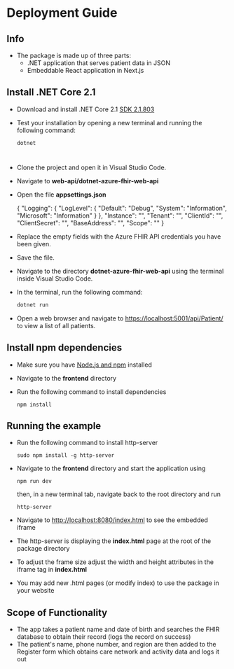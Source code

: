 # Deployment Guide
## Info

 * The package is made up of three parts:
      * .NET application that serves patient data in JSON
      * Embeddable React application in Next.js

## Install .NET Core 2.1

- Download and install .NET Core 2.1 [SDK 2.1.803](https://dotnet.microsoft.com/download/dotnet-core/2.1)
- Test your installation by opening a new terminal and running the following command:

    ```bash
    dotnet
    ```

# 
- Clone the project and open it in Visual Studio Code.
- Navigate to **web-api/dotnet-azure-fhir-web-api**
- Open the file **appsettings.json**


    {
      "Logging": {
        "LogLevel": {
          "Default": "Debug",
          "System": "Information",
          "Microsoft": "Information"
        }
      },
      "Instance": "",
      "Tenant": "",
      "ClientId": "",
      "ClientSecret": "",
      "BaseAddress": "",
      "Scope": ""
    }
    
- Replace the empty fields with the Azure FHIR API credentials you have been given.
- Save the file.
- Navigate to the directory **dotnet-azure-fhir-web-api** using the terminal inside Visual Studio Code.
- In the terminal, run the following command:

    ```bash
    dotnet run
    ```
- Open a web browser and navigate to [https://localhost:5001/api/Patient/](https://localhost:5001/api/Patient/) to view a list of all patients.

## Install npm dependencies
- Make sure you have [Node.js and npm](https://nodejs.org/en/download/) installed
- Navigate to the **frontend** directory
- Run the following command to install dependencies

    ```
    npm install
    ```

## Running the example
- Run the following command to install http-server

    ```
    sudo npm install -g http-server
    ```
- Navigate to the **frontend** directory and start the application using

    ```
    npm run dev
    ```
    then, in a new terminal tab, navigate back to the root directory and run
    ```
    http-server
    ```
- Navigate to [http://localhost:8080/index.html](https://localhost:8080/index.html) to see the embedded iframe
- The http-server is displaying the **index.html** page at the root of the package directory
- To adjust the frame size adjust the width and height attributes in the iframe tag in **index.html**
- You may add new .html pages (or modify index) to use the package in your website

## Scope of Functionality

- The app takes a patient name and date of birth and searches the FHIR database to obtain their record (logs the record on success)
- The patient's name, phone number, and region are then added to the Register form which obtains care network and activity data and logs it out 
      

